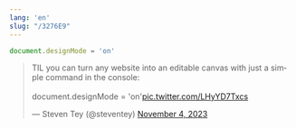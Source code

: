 ```yaml
---
lang: 'en'
slug: "/3276E9"
---
```


```js
document.designMode = 'on'
```

<blockquote class="twitter-tweet"><p lang="en" dir="ltr">TIL you can turn any website into an editable canvas with just a simple command in the console:<br/><br/>document.designMode = &#39;on&#39;<a href="https://t.co/LHyYD7Txcs">pic.twitter.com/LHyYD7Txcs</a></p>&mdash; Steven Tey (@steventey) <a href="https://twitter.com/steventey/status/1720932891616756119?ref_src=twsrc%5Etfw">November 4, 2023</a></blockquote> 

